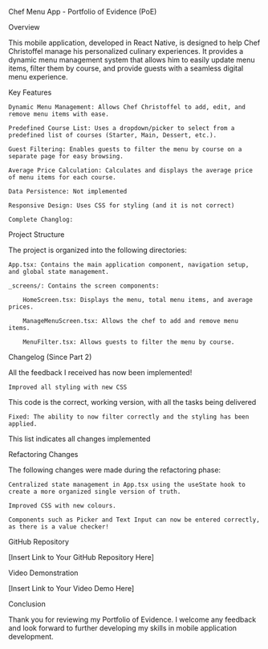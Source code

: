Chef Menu App - Portfolio of Evidence (PoE)

Overview

This mobile application, developed in React Native, is designed to help Chef Christoffel manage his personalized culinary experiences. It provides a dynamic menu management system that allows him to easily update menu items, filter them by course, and provide guests with a seamless digital menu experience.

Key Features

    Dynamic Menu Management: Allows Chef Christoffel to add, edit, and remove menu items with ease.

    Predefined Course List: Uses a dropdown/picker to select from a predefined list of courses (Starter, Main, Dessert, etc.).

    Guest Filtering: Enables guests to filter the menu by course on a separate page for easy browsing.

    Average Price Calculation: Calculates and displays the average price of menu items for each course.

    Data Persistence: Not implemented

    Responsive Design: Uses CSS for styling (and it is not correct)

    Complete Changlog:

Project Structure

The project is organized into the following directories:

    App.tsx: Contains the main application component, navigation setup, and global state management.

    _screens/: Contains the screen components:

        HomeScreen.tsx: Displays the menu, total menu items, and average prices.

        ManageMenuScreen.tsx: Allows the chef to add and remove menu items.

        MenuFilter.tsx: Allows guests to filter the menu by course.

Changelog (Since Part 2)

All the feedback I received has now been implemented!

    Improved all styling with new CSS

This code is the correct, working version, with all the tasks being delivered

    Fixed: The ability to now filter correctly and the styling has been applied.

This list indicates all changes implemented

Refactoring Changes

The following changes were made during the refactoring phase:

    Centralized state management in App.tsx using the useState hook to create a more organized single version of truth.

    Improved CSS with new colours.

    Components such as Picker and Text Input can now be entered correctly, as there is a value checker!

GitHub Repository

[Insert Link to Your GitHub Repository Here]

Video Demonstration

[Insert Link to Your Video Demo Here]

Conclusion

Thank you for reviewing my Portfolio of Evidence. I welcome any feedback and look forward to further developing my skills in mobile application development.
